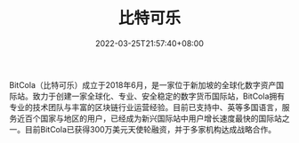 ﻿---
weight: 
title: "比特可乐"
description: "BitCola（比特可乐）成立于2018…"
date: 2022-03-25T21:57:40+08:00
lastmod: 2022-03-25T16:45:40+08:00
draft: false
authors: ["Metabd"]
featuredImage: "bitekele.webp"
link: ""
tags: ["交易所","比特可乐"]
categories: ["navigation"]
navigation: ["交易所"]
lightgallery: true
toc: true
pinned: false
recommend: false
recommend1: false
---
BitCola（比特可乐）成立于2018年6月，是一家位于新加坡的全球化数字资产国际站。致力于创建一家全球化、专业、安全稳定的数字货币国际站，BitCola拥有专业的技术团队与丰富的区块链行业运营经验。目前已支持中、英等多国语言，服务近百个国家与地区的用户，已经成为新兴国际站中用户增长速度最快的国际站之一。目前BitCola已获得300万美元天使轮融资，并于多家机构达成战略合作。
